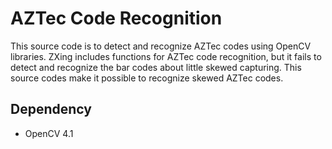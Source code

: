 # AZTec Code Recognition
This source code is to detect and recognize AZTec codes using OpenCV libraries.
ZXing includes functions for AZTec code recognition, but it fails to detect and recognize the bar codes about little skewed capturing.
This source codes make it possible to recognize skewed AZTec codes.

## Dependency
 - OpenCV 4.1
     